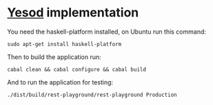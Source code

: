 [Yesod](http://www.yesodweb.com/) implementation
================================================

You need the haskell-platform installed, on Ubuntu run this command:

`sudo apt-get install haskell-platform`

Then to build the application run:

`cabal clean && cabal configure && cabal build`

And to run the application for testing:

`./dist/build/rest-playground/rest-playground Production`